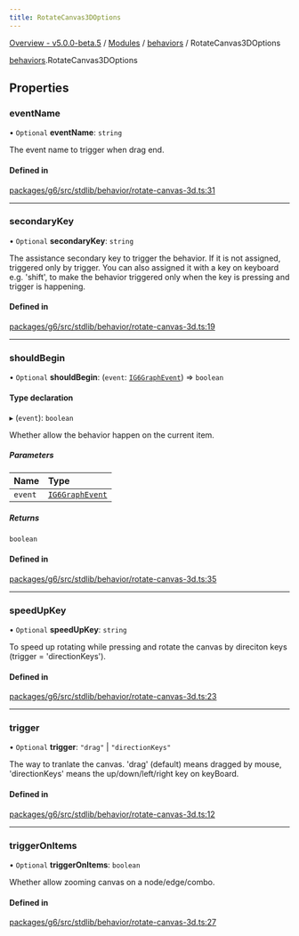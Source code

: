```yaml
---
title: RotateCanvas3DOptions
---
```


[Overview - v5.0.0-beta.5](../../README.en.md) / [Modules](../../modules.en.md) / [behaviors](../../modules/behaviors.en.md) / RotateCanvas3DOptions

[behaviors](../../modules/behaviors.en.md).RotateCanvas3DOptions

## Properties

### eventName

• `Optional` **eventName**: `string`

The event name to trigger when drag end.

#### Defined in

[packages/g6/src/stdlib/behavior/rotate-canvas-3d.ts:31](https://github.com/antvis/G6/blob/61e525e59b/packages/g6/src/stdlib/behavior/rotate-canvas-3d.ts#L31)

---

### secondaryKey

• `Optional` **secondaryKey**: `string`

The assistance secondary key to trigger the behavior.
If it is not assigned, triggered only by trigger.
You can also assigned it with a key on keyboard e.g. 'shift',
to make the behavior triggered only when the key is pressing and trigger is happening.

#### Defined in

[packages/g6/src/stdlib/behavior/rotate-canvas-3d.ts:19](https://github.com/antvis/G6/blob/61e525e59b/packages/g6/src/stdlib/behavior/rotate-canvas-3d.ts#L19)

---

### shouldBegin

• `Optional` **shouldBegin**: (`event`: [`IG6GraphEvent`](IG6GraphEvent.en.md)) => `boolean`

#### Type declaration

▸ (`event`): `boolean`

Whether allow the behavior happen on the current item.

##### Parameters

| Name    | Type                                   |
| :------ | :------------------------------------- |
| `event` | [`IG6GraphEvent`](IG6GraphEvent.en.md) |

##### Returns

`boolean`

#### Defined in

[packages/g6/src/stdlib/behavior/rotate-canvas-3d.ts:35](https://github.com/antvis/G6/blob/61e525e59b/packages/g6/src/stdlib/behavior/rotate-canvas-3d.ts#L35)

---

### speedUpKey

• `Optional` **speedUpKey**: `string`

To speed up rotating while pressing and rotate the canvas by direciton keys (trigger = 'directionKeys').

#### Defined in

[packages/g6/src/stdlib/behavior/rotate-canvas-3d.ts:23](https://github.com/antvis/G6/blob/61e525e59b/packages/g6/src/stdlib/behavior/rotate-canvas-3d.ts#L23)

---

### trigger

• `Optional` **trigger**: `"drag"` \| `"directionKeys"`

The way to tranlate the canvas. 'drag' (default) means dragged by mouse, 'directionKeys' means the up/down/left/right key on keyBoard.

#### Defined in

[packages/g6/src/stdlib/behavior/rotate-canvas-3d.ts:12](https://github.com/antvis/G6/blob/61e525e59b/packages/g6/src/stdlib/behavior/rotate-canvas-3d.ts#L12)

---

### triggerOnItems

• `Optional` **triggerOnItems**: `boolean`

Whether allow zooming canvas on a node/edge/combo.

#### Defined in

[packages/g6/src/stdlib/behavior/rotate-canvas-3d.ts:27](https://github.com/antvis/G6/blob/61e525e59b/packages/g6/src/stdlib/behavior/rotate-canvas-3d.ts#L27)
